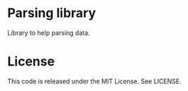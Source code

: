 # Parsing library

Library to help parsing data.


# License

This code is released under the MIT License. See LICENSE.
